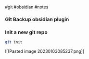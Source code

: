 #git #obsidian #notes 

### Git Backup obsidian plugin



### Init a new git repo

```sh
git init
```



![[Pasted image 20230103085237.png]]